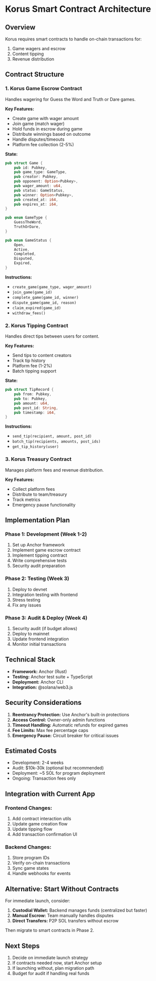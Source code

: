 # Korus Smart Contract Architecture

## Overview
Korus requires smart contracts to handle on-chain transactions for:
1. Game wagers and escrow
2. Content tipping
3. Revenue distribution

## Contract Structure

### 1. Korus Game Escrow Contract
Handles wagering for Guess the Word and Truth or Dare games.

**Key Features:**
- Create game with wager amount
- Join game (match wager)
- Hold funds in escrow during game
- Distribute winnings based on outcome
- Handle disputes/timeouts
- Platform fee collection (2-5%)

**State:**
```rust
pub struct Game {
    pub id: Pubkey,
    pub game_type: GameType,
    pub creator: Pubkey,
    pub opponent: Option<Pubkey>,
    pub wager_amount: u64,
    pub status: GameStatus,
    pub winner: Option<Pubkey>,
    pub created_at: i64,
    pub expires_at: i64,
}

pub enum GameType {
    GuessTheWord,
    TruthOrDare,
}

pub enum GameStatus {
    Open,
    Active,
    Completed,
    Disputed,
    Expired,
}
```

**Instructions:**
- `create_game(game_type, wager_amount)`
- `join_game(game_id)`
- `complete_game(game_id, winner)`
- `dispute_game(game_id, reason)`
- `claim_expired(game_id)`
- `withdraw_fees()`

### 2. Korus Tipping Contract
Handles direct tips between users for content.

**Key Features:**
- Send tips to content creators
- Track tip history
- Platform fee (1-2%)
- Batch tipping support

**State:**
```rust
pub struct TipRecord {
    pub from: Pubkey,
    pub to: Pubkey,
    pub amount: u64,
    pub post_id: String,
    pub timestamp: i64,
}
```

**Instructions:**
- `send_tip(recipient, amount, post_id)`
- `batch_tip(recipients, amounts, post_ids)`
- `get_tip_history(user)`

### 3. Korus Treasury Contract
Manages platform fees and revenue distribution.

**Key Features:**
- Collect platform fees
- Distribute to team/treasury
- Track metrics
- Emergency pause functionality

## Implementation Plan

### Phase 1: Development (Week 1-2)
1. Set up Anchor framework
2. Implement game escrow contract
3. Implement tipping contract
4. Write comprehensive tests
5. Security audit preparation

### Phase 2: Testing (Week 3)
1. Deploy to devnet
2. Integration testing with frontend
3. Stress testing
4. Fix any issues

### Phase 3: Audit & Deploy (Week 4)
1. Security audit (if budget allows)
2. Deploy to mainnet
3. Update frontend integration
4. Monitor initial transactions

## Technical Stack
- **Framework:** Anchor (Rust)
- **Testing:** Anchor test suite + TypeScript
- **Deployment:** Anchor CLI
- **Integration:** @solana/web3.js

## Security Considerations
1. **Reentrancy Protection:** Use Anchor's built-in protections
2. **Access Control:** Owner-only admin functions
3. **Timeout Handling:** Automatic refunds for expired games
4. **Fee Limits:** Max fee percentage caps
5. **Emergency Pause:** Circuit breaker for critical issues

## Estimated Costs
- Development: 2-4 weeks
- Audit: $10k-30k (optional but recommended)
- Deployment: ~5 SOL for program deployment
- Ongoing: Transaction fees only

## Integration with Current App

### Frontend Changes:
1. Add contract interaction utils
2. Update game creation flow
3. Update tipping flow
4. Add transaction confirmation UI

### Backend Changes:
1. Store program IDs
2. Verify on-chain transactions
3. Sync game states
4. Handle webhooks for events

## Alternative: Start Without Contracts
For immediate launch, consider:
1. **Custodial Wallet:** Backend manages funds (centralized but faster)
2. **Manual Escrow:** Team manually handles disputes
3. **Direct Transfers:** P2P SOL transfers without escrow

Then migrate to smart contracts in Phase 2.

## Next Steps
1. Decide on immediate launch strategy
2. If contracts needed now, start Anchor setup
3. If launching without, plan migration path
4. Budget for audit if handling real funds